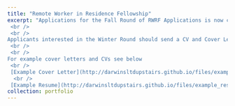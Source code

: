 ```yaml
---
title: "Remote Worker in Residence Fellowship"
excerpt: "Applications for the Fall Round of RWRF Applications is now closed. 
 <br /> 
 <br /> 
Applicants interested in the Winter Round should send a CV and Cover Letter to darwinsltdupstairs[at]gmail[dot]com
 <br /> 
 <br /> 
For example cover letters and CVs see below
 <br /> 
 [Example Cover Letter](http://darwinsltdupstairs.github.io/files/example_coverletter.pdf)
  <br />
 [Example Resume](http://darwinsltdupstairs.github.io/files/example_resume.pdf) "
collection: portfolio
---
```

